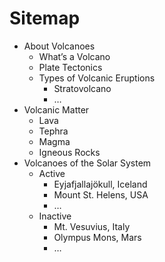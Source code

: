 # Sitemap

- About Volcanoes
	- What’s a Volcano
	- Plate Tectonics
	- Types of Volcanic Eruptions
		- Stratovolcano
		- …
- Volcanic Matter
	- Lava
	- Tephra
	- Magma	
	- Igneous Rocks
- Volcanoes of the Solar System
	- Active
		- Eyjafjallajökull, Iceland
		- Mount St. Helens, USA
		- …
	- Inactive
		- Mt. Vesuvius, Italy
		- Olympus Mons, Mars
		- …
	
	
	
	
	
	
	
	